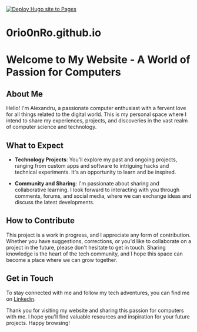 [![Deploy Hugo site to Pages](https://github.com/0ri0nRo/0ri0nRo.github.io/actions/workflows/hugo.yml/badge.svg)](https://github.com/0ri0nRo/0ri0nRo.github.io/actions/workflows/hugo.yml)
# 0rio0nRo.github.io
# Welcome to My Website - A World of Passion for Computers

## About Me

Hello! I'm Alexandru, a passionate computer enthusiast with a fervent love for all things related to the digital world. This is my personal space where I intend to share my experiences, projects, and discoveries in the vast realm of computer science and technology.

## What to Expect

- **Technology Projects**: You'll explore my past and ongoing projects, ranging from custom apps and software to intriguing hacks and technical experiments. It's an opportunity to learn and be inspired.

- **Community and Sharing**: I'm passionate about sharing and collaborative learning. I look forward to interacting with you through comments, forums, and social media, where we can exchange ideas and discuss the latest developments.

## How to Contribute

This project is a work in progress, and I appreciate any form of contribution. Whether you have suggestions, corrections, or you'd like to collaborate on a project in the future, please don't hesitate to get in touch. Sharing knowledge is the heart of the tech community, and I hope this space can become a place where we can grow together.

## Get in Touch

To stay connected with me and follow my tech adventures, you can find me on [Linkedin](www.linkedin.com/in/alexandru-andrei-colacel).

Thank you for visiting my website and sharing this passion for computers with me. I hope you'll find valuable resources and inspiration for your future projects. Happy browsing!
